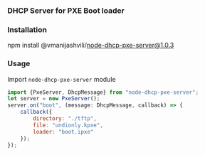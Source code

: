 ### DHCP Server for PXE Boot loader

### Installation
npm install @vmanijashvili/node-dhcp-pxe-server@1.0.3

### Usage
Import `node-dhcp-pxe-server` module
```js
import {PxeServer, DhcpMessage} from "node-dhcp-pxe-server";
let server = new PxeServer();
server.on("boot", (message: DhcpMessage, callback) => {
    callback({
        directory: "./tftp",
        file: "undionly.kpxe",
        loader: "boot.ipxe"
    });
});
```


